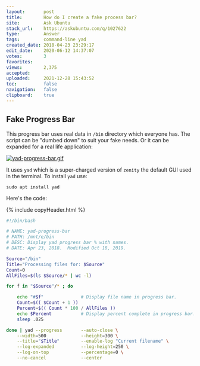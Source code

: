 ```yaml
---
layout:       post
title:        How do I create a fake process bar?
site:         Ask Ubuntu
stack_url:    https://askubuntu.com/q/1027622
type:         Answer
tags:         command-line yad
created_date: 2018-04-23 23:29:17
edit_date:    2020-06-12 14:37:07
votes:        3
favorites:    
views:        2,375
accepted:     
uploaded:     2021-12-28 15:43:52
toc:          false
navigation:   false
clipboard:    true
---
```


## Fake Progress Bar

This progress bar uses real data in `/bin` directory which everyone has. The script can be "dumbed down" to suit your fake needs. Or it can be expanded for a real life application:

[![yad-progress-bar.gif][1]][1]

It uses `yad` which is a super-charged version of `zenity` the default GUI used in the terminal. To install `yad` use:

``` 
sudo apt install yad

```

Here's the code:



{% include copyHeader.html %}
``` bash
#!/bin/bash

# NAME: yad-progress-bar
# PATH: /mnt/e/bin
# DESC: Display yad progress bar % with names.
# DATE: Apr 23, 2018.  Modified Oct 18, 2019.

Source="/bin"
Title="Processing files for: $Source"
Count=0  
AllFiles=$(ls $Source/* | wc -l)

for f in "$Source"/* ; do

    echo "#$f"              # Display file name in progress bar.
    Count=$(( $Count + 1 ))
    Percent=$(( Count * 100 / AllFiles ))
    echo $Percent           # Display percent complete in progress bar.
    sleep .025

done | yad --progress       --auto-close \
    --width=500             --height=300 \
    --title="$Title"        --enable-log "Current filename" \
    --log-expanded          --log-height=250 \
    --log-on-top            --percentage=0 \
    --no-cancel             --center

```


  [1]: https://i.stack.imgur.com/NRp3o.gif
